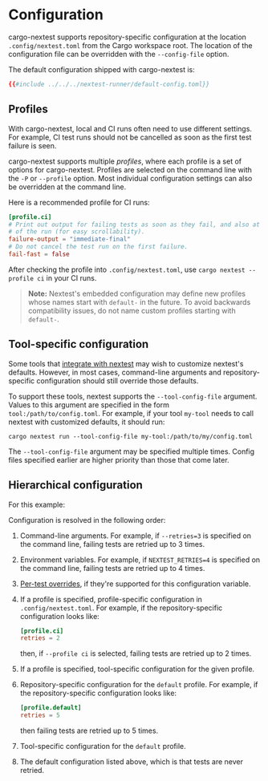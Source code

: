 # Configuration

cargo-nextest supports repository-specific configuration at the location `.config/nextest.toml` from the Cargo workspace root. The location of the configuration file can be overridden with the `--config-file` option.

The default configuration shipped with cargo-nextest is:

```toml
{{#include ../../../nextest-runner/default-config.toml}}
```

## Profiles

With cargo-nextest, local and CI runs often need to use different settings. For example, CI test runs should not be cancelled as soon as the first test failure is seen.

cargo-nextest supports multiple *profiles*, where each profile is a set of options for cargo-nextest. Profiles are selected on the command line with the `-P` or `--profile` option. Most individual configuration settings can also be overridden at the command line.

Here is a recommended profile for CI runs:

```toml
[profile.ci]
# Print out output for failing tests as soon as they fail, and also at the end
# of the run (for easy scrollability).
failure-output = "immediate-final"
# Do not cancel the test run on the first failure.
fail-fast = false
```

After checking the profile into `.config/nextest.toml`, use `cargo nextest --profile ci` in your CI runs.

> **Note:** Nextest's embedded configuration may define new profiles whose names start with `default-` in the future. To avoid backwards compatibility issues, do not name custom profiles starting with `default-`.

## Tool-specific configuration

Some tools that [integrate with nextest](integrations.md) may wish to customize nextest's defaults. However, in most cases, command-line arguments and repository-specific configuration should still override those defaults.

To support these tools, nextest supports the `--tool-config-file` argument. Values to this argument are specified in the form `tool:/path/to/config.toml`. For example, if your tool `my-tool` needs to call nextest with customized defaults, it should run:

```
cargo nextest run --tool-config-file my-tool:/path/to/my/config.toml
```

The `--tool-config-file` argument may be specified multiple times. Config files specified earlier are higher priority than those that come later.

## Hierarchical configuration

For this example:

Configuration is resolved in the following order:
1. Command-line arguments. For example, if `--retries=3` is specified on the command line, failing tests are retried up to 3 times.
2. Environment variables. For example, if `NEXTEST_RETRIES=4` is specified on the command line, failing tests are retried up to 4 times.
3. [Per-test overrides](per-test-overrides.md), if they're supported for this configuration variable.
4. If a profile is specified, profile-specific configuration in `.config/nextest.toml`. For example, if the repository-specific configuration looks like:
    ```toml
    [profile.ci]
    retries = 2
    ```

    then, if `--profile ci` is selected, failing tests are retried up to 2 times.
5. If a profile is specified, tool-specific configuration for the given profile.
6. Repository-specific configuration for the `default` profile. For example, if the repository-specific configuration looks like:
    ```toml
    [profile.default]
    retries = 5
    ```
    then failing tests are retried up to 5 times.
7. Tool-specific configuration for the `default` profile.
8. The default configuration listed above, which is that tests are never retried.

